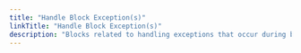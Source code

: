 ```yaml
---
title: "Handle Block Exception(s)"
linkTitle: "Handle Block Exception(s)"
description: "Blocks related to handling exceptions that occur during block execution"
---
```


